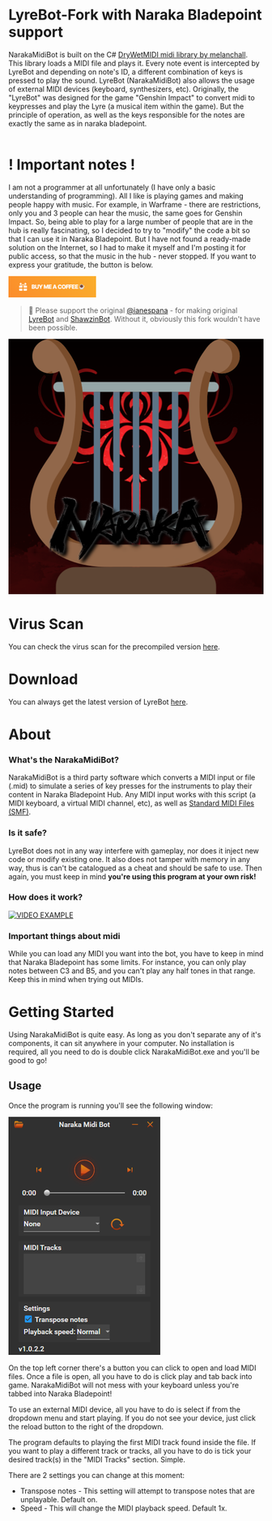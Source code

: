 
# LyreBot-Fork with Naraka Bladepoint support
NarakaMidiBot is built on the C# [DryWetMIDI midi library by melanchall](https://github.com/melanchall/drywetmidi). This library loads a MIDI file and plays it. Every note event is intercepted by LyreBot and depending on note's ID, a different combination of keys is pressed to play the sound. LyreBot (NarakaMidiBot) also allows the usage of external MIDI devices (keyboard, synthesizers, etc).
Originally, the "LyreBot" was designed for the game "Genshin Impact" to convert midi to keypresses and play the Lyre (a musical item within the game).
But the principle of operation, as well as the keys responsible for the notes are exactly the same as in naraka bladepoint. <br><br>

# ! Important notes !
I am not a programmer at all unfortunately (I have only a basic understanding of programming).
All I like is playing games and making people happy with music. For example, in Warframe - there are restrictions, only you and 3 people can hear the music, the same goes for Genshin Impact.
So, being able to play for a large number of people that are in the hub is really fascinating, so I decided to try to "modify" the code a bit so that I can use it in Naraka Bladepoint. But I have not found a ready-made solution on the Internet, so I had to make it myself and I'm posting it for public access, so that the music in the hub - never stopped. If you want to express your gratitude, the button is below.

<a href="https://www.donationalerts.com/r/thekirasabi"><img src="./LyreBot/Resources/Coffe.png" height="42"></a>

> 💓
</b> Please support the original [@ianespana](https://github.com/ianespana) - for making original [LyreBot](https://github.com/ianespana/LyreBot) and [ShawzinBot](https://github.com/ianespana/ShawzinBot). Without it, obviously this fork wouldn't have been possible.

![LyreBot Logo](./LyreBot/Resources/Lyre.png)

# Virus Scan
You can check the virus scan for the precompiled version [here](https://www.virustotal.com/gui/file/188f07521b4e82ffa1c2a9397745ca8d52486cba1220d987113980e450c269eb/detection).

# Download
You can always get the latest version of LyreBot [here](https://github.com/Kirasabi/NarakaMidiBot/releases).

# About

### What's the NarakaMidiBot?

NarakaMidiBot is a third party software which converts a MIDI input or file (.mid) to simulate a series of key presses for the instruments to play their content in Naraka Bladepoint Hub.
Any MIDI input works with this script (a MIDI keyboard, a virtual MIDI channel, etc), as well as [Standard MIDI Files (SMF)](https://www.midi.org/specifications/category/smf-specifications).   


### Is it safe?

LyreBot does not in any way interfere with gameplay, nor does it inject new code or modify existing one. It also does not tamper with memory in any way, thus is can't be catalogued as a cheat and should be safe to use. Then again, you must keep in mind **you're using this program at your own risk!**

### How does it work?

[![VIDEO EXAMPLE](https://img.youtube.com/vi/YOUTUBE_VIDEO_ID_HERE/0.jpg)](https://www.youtube.com/watch?v=YOUTUBE_VIDEO_ID_HERE)

### Important things about midi

While you can load any MIDI you want into the bot, you have to keep in mind that Naraka Bladepoint has some limits. For instance, you can only play notes between C3 and B5, and you can't play any half tones in that range. Keep this in mind when trying out MIDIs.

# Getting Started
Using NarakaMidiBot is quite easy. As long as you don't separate any of it's components, it can sit anywhere in your computer. No installation is required, all you need to do is double click NarakaMidiBot.exe and you'll be good to go!

## Usage
Once the program is running you'll see the following window:

![NarakaMidiBot Overview](./LyreBot/Resources/Overview.png)

On the top left corner there's a button you can click to open and load MIDI files. Once a file is open, all you have to do is click play and tab back into game. NarakaMidiBot will not mess with your keyboard unless you're tabbed into Naraka Bladepoint!

To use an external MIDI device, all you have to do is select if from the dropdown menu and start playing. If you do not see your device, just click the reload button to the right of the dropdown.

The program defaults to playing the first MIDI track found inside the file. If you want to play a different track or tracks, all you have to do is tick your desired track(s) in the "MIDI Tracks" section. Simple.

There are 2 settings you can change at this moment:
* Transpose notes - This setting will attempt to transpose notes that are unplayable. Default on.
* Speed - This will change the MIDI playback speed. Default 1x.



